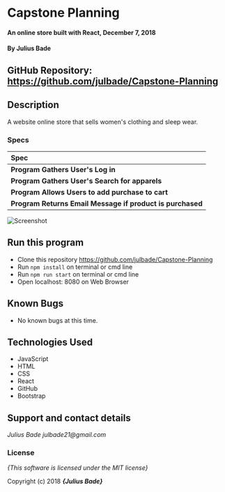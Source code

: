 
# Capstone Planning

#### An online store built with React, December 7, 2018

#### By **Julius Bade**

## GitHub Repository: https://github.com/julbade/Capstone-Planning


## Description
  A website online store that sells women's clothing and sleep wear.


  ### Specs
  | Spec |
  | :-------------     |
  | **Program Gathers User's Log in** |
  | **Program Gathers User's Search for apparels** |
  | **Program Allows Users to add purchase to cart** |
  | **Program Returns Email Message if product is purchased** |


![Screenshot](CapstonePlanning.png)

## Run this program
 * Clone this repository https://github.com/julbade/Capstone-Planning
 * Run `npm install` on terminal or cmd line
 * Run `npm run start` on terminal or cmd line
 * Open localhost: 8080 on Web Browser


 
## Known Bugs
* No known bugs at this time.

## Technologies Used
* JavaScript
* HTML
* CSS
* React
* GitHub
* Bootstrap



## Support and contact details


_Julius Bade julbade21@gmail.com_

### License

*{This software is licensed under the MIT license}*

Copyright (c) 2018 **_{Julius Bade}_**
